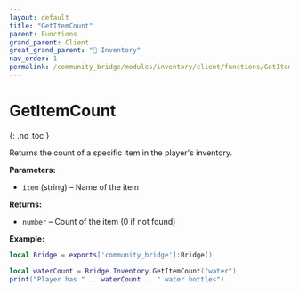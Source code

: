 ```yaml
---
layout: default
title: "GetItemCount"
parent: Functions
grand_parent: Client
great_grand_parent: "🎒 Inventory"
nav_order: 1
permalink: /community_bridge/modules/inventory/client/functions/GetItemCount/
---
```


# GetItemCount
{: .no_toc }

Returns the count of a specific item in the player's inventory.

**Parameters:**
- `item` (string) – Name of the item

**Returns:**
- `number` – Count of the item (0 if not found)

**Example:**
```lua
local Bridge = exports['community_bridge']:Bridge()

local waterCount = Bridge.Inventory.GetItemCount("water")
print("Player has " .. waterCount .. " water bottles")
```
